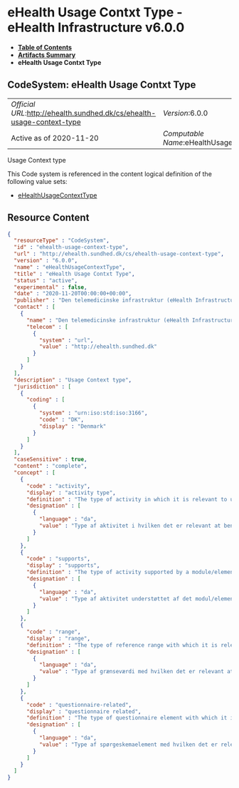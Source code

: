 # eHealth Usage Contxt Type - eHealth Infrastructure v6.0.0

* [**Table of Contents**](toc.md)
* [**Artifacts Summary**](artifacts.md)
* **eHealth Usage Contxt Type**

## CodeSystem: eHealth Usage Contxt Type 

| | |
| :--- | :--- |
| *Official URL*:http://ehealth.sundhed.dk/cs/ehealth-usage-context-type | *Version*:6.0.0 |
| Active as of 2020-11-20 | *Computable Name*:eHealthUsageContextType |

 
Usage Context type 

 This Code system is referenced in the content logical definition of the following value sets: 

* [eHealthUsageContextType](ValueSet-ehealth-usage-context-type.md)



## Resource Content

```json
{
  "resourceType" : "CodeSystem",
  "id" : "ehealth-usage-context-type",
  "url" : "http://ehealth.sundhed.dk/cs/ehealth-usage-context-type",
  "version" : "6.0.0",
  "name" : "eHealthUsageContextType",
  "title" : "eHealth Usage Contxt Type",
  "status" : "active",
  "experimental" : false,
  "date" : "2020-11-20T00:00:00+00:00",
  "publisher" : "Den telemedicinske infrastruktur (eHealth Infrastructure)",
  "contact" : [
    {
      "name" : "Den telemedicinske infrastruktur (eHealth Infrastructure)",
      "telecom" : [
        {
          "system" : "url",
          "value" : "http://ehealth.sundhed.dk"
        }
      ]
    }
  ],
  "description" : "Usage Context type",
  "jurisdiction" : [
    {
      "coding" : [
        {
          "system" : "urn:iso:std:iso:3166",
          "code" : "DK",
          "display" : "Denmark"
        }
      ]
    }
  ],
  "caseSensitive" : true,
  "content" : "complete",
  "concept" : [
    {
      "code" : "activity",
      "display" : "activity type",
      "definition" : "The type of activity in which it is relevant to use a module/element having this use context (see http://hl7.org/fhir/metadatatypes.html#UsageContext). For this context type, the value should be a code taken from the http://ehealth.sundhed.dk/vs/activitydefinition-code value set",
      "designation" : [
        {
          "language" : "da",
          "value" : "Type af aktivitet i hvilken det er relevant at benytte det modul/element/ressource, der har nærværende brugskontekst (UsageContext)."
        }
      ]
    },
    {
      "code" : "supports",
      "display" : "supports",
      "definition" : "The type of activity supported by a module/element having this use context (see http://hl7.org/fhir/metadatatypes.html#UsageContext). For this context type, the value should be a code taken from the http://ehealth.sundhed.dk/vs/activitydefinition-code value set",
      "designation" : [
        {
          "language" : "da",
          "value" : "Type af aktivitet understøttet af det modul/element/ressource, der har nærværende brugskontekst (UsageContext)."
        }
      ]
    },
    {
      "code" : "range",
      "display" : "range",
      "definition" : "The type of reference range with which it is relevant to use a module/element having this use context (see http://hl7.org/fhir/metadatatypes.html#UsageContext). For this context type, the value should be a code taken from the http://ehealth.sundhed.dk/vs/reference-range-type value set",
      "designation" : [
        {
          "language" : "da",
          "value" : "Type af grænseværdi med hvilken det er relevant at benytte det modul/element/ressource, der har nærværende brugskontekst (UsageContext)."
        }
      ]
    },
    {
      "code" : "questionnaire-related",
      "display" : "questionnaire related",
      "definition" : "The type of questionnaire element with which it is relevant to use a coded values/id registries having this use context (see http://hl7.org/fhir/metadatatypes.html#UsageContext). For this context type, the value should be a code taken from the http://ehealth.sundhed.dk/vs/questionnaire-elements value set",
      "designation" : [
        {
          "language" : "da",
          "value" : "Type af spørgeskemaelement med hvilken det er relevant at benytte kodede værdier/id register, der har nærværende brugskontekst (UsageContext)."
        }
      ]
    }
  ]
}

```
